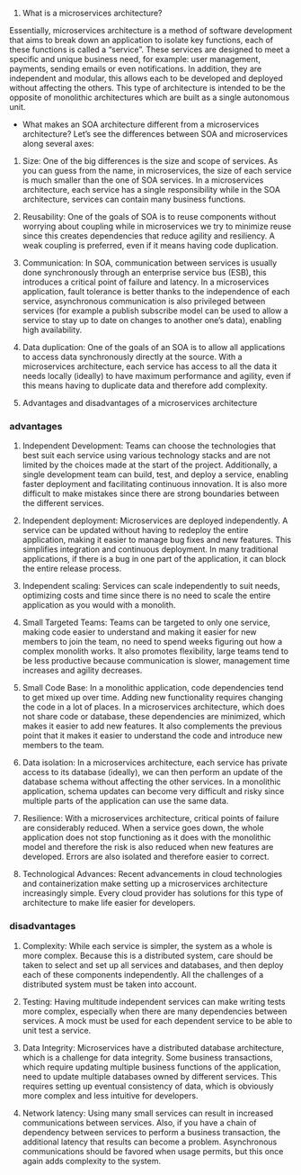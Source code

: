 1. What is a microservices architecture?

Essentially, microservices architecture is a method of software development that aims to break down an application to isolate key functions, each of these functions is called a “service”. 
These services are designed to meet a specific and unique business need, for example: user management, payments, sending emails or even notifications. 
In addition, they are independent and modular, this allows each to be developed and deployed without affecting the others. This type of architecture is intended to be the opposite of monolithic architectures which are built as a single autonomous unit.

- What makes an SOA architecture different from a microservices architecture?
Let’s see the differences between SOA and microservices along several axes:

1. Size: One of the big differences is the size and scope of services. As you can guess from the name, in microservices, the size of each service is much smaller than the one of SOA services. In a microservices architecture, each service has a single responsibility while in the SOA architecture, services can contain many business functions.

2. Reusability: One of the goals of SOA is to reuse components without worrying about coupling while in microservices we try to minimize reuse since this creates dependencies that reduce agility and resiliency. A weak coupling is preferred, even if it means having code duplication.

3. Communication: In SOA, communication between services is usually done synchronously through an enterprise service bus (ESB), this introduces a critical point of failure and latency. In a microservices application, fault tolerance is better thanks to the independence of each service, asynchronous communication is also privileged between services (for example a publish subscribe model can be used to allow a service to stay up to date on changes to another one’s data), enabling high availability.

4. Data duplication: One of the goals of an SOA is to allow all applications to access data synchronously directly at the source. With a microservices architecture, each service has access to all the data it needs locally (ideally) to have maximum performance and agility, even if this means having to duplicate data and therefore add complexity.


2. Advantages and disadvantages of a microservices architecture

### advantages

1. Independent Development: Teams can choose the technologies that best suit each service using various technology stacks and are not limited by the choices made at the start of the project. Additionally, a single development team can build, test, and deploy a service, enabling faster deployment and facilitating continuous innovation. It is also more difficult to make mistakes since there are strong boundaries between the different services.

2. Independent deployment: Microservices are deployed independently. A service can be updated without having to redeploy the entire application, making it easier to manage bug fixes and new features. This simplifies integration and continuous deployment. In many traditional applications, if there is a bug in one part of the application, it can block the entire release process.

3. Independent scaling: Services can scale independently to suit needs, optimizing costs and time since there is no need to scale the entire application as you would with a monolith.

4. Small Targeted Teams: Teams can be targeted to only one service, making code easier to understand and making it easier for new members to join the team, no need to spend weeks figuring out how a complex monolith works. It also promotes flexibility, large teams tend to be less productive because communication is slower, management time increases and agility decreases.

5. Small Code Base: In a monolithic application, code dependencies tend to get mixed up over time. Adding new functionality requires changing the code in a lot of places. In a microservices architecture, which does not share code or database, these dependencies are minimized, which makes it easier to add new features. It also complements the previous point that it makes it easier to understand the code and introduce new members to the team.

6. Data isolation: In a microservices architecture, each service has private access to its database (ideally), we can then perform an update of the database schema without affecting the other services. In a monolithic application, schema updates can become very difficult and risky since multiple parts of the application can use the same data.

7. Resilience: With a microservices architecture, critical points of failure are considerably reduced. When a service goes down, the whole application does not stop functioning as it does with the monolithic model and therefore the risk is also reduced when new features are developed. Errors are also isolated and therefore easier to correct.

8. Technological Advances: Recent advancements in cloud technologies and containerization make setting up a microservices architecture increasingly simple. Every cloud provider has solutions for this type of architecture to make life easier for developers.


### disadvantages 

1. Complexity: While each service is simpler, the system as a whole is more complex. Because this is a distributed system, care should be taken to select and set up all services and databases, and then deploy each of these components independently. All the challenges of a distributed system must be taken into account.

2. Testing: Having multitude independent services can make writing tests more complex, especially when there are many dependencies between services. A mock must be used for each dependent service to be able to unit test a service.

3. Data Integrity: Microservices have a distributed database architecture, which is a challenge for data integrity. Some business transactions, which require updating multiple business functions of the application, need to update multiple databases owned by different services. This requires setting up eventual consistency of data, which is obviously more complex and less intuitive for developers.

4. Network latency: Using many small services can result in increased communications between services. Also, if you have a chain of dependency between services to perform a business transaction, the additional latency that results can become a problem. Asynchronous communications should be favored when usage permits, but this once again adds complexity to the system.

